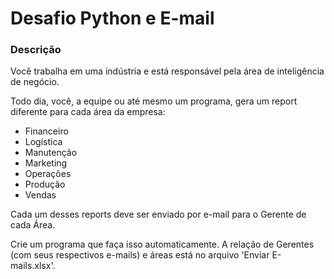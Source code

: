 # Desafio Python e E-mail

### Descrição
Você trabalha em uma indústria e está responsável pela área de inteligência de negócio.

Todo dia, você, a equipe ou até mesmo um programa, gera um report diferente para cada área da empresa:

* Financeiro
* Logística
* Manutenção
* Marketing
* Operações
* Produção
* Vendas

Cada um desses reports deve ser enviado por e-mail para o Gerente de cada Área.

Crie um programa que faça isso automaticamente. A relação de Gerentes (com seus respectivos e-mails) e áreas está no arquivo 'Enviar E-mails.xlsx'.
